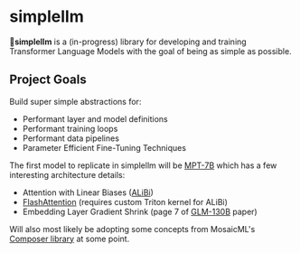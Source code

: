 # **simplellm**

🌵**simplellm** is a (in-progress) library for developing and training Transformer Language Models
with the goal of being as simple as possible.

## Project Goals

Build super simple abstractions for:
 - Performant layer and model definitions
 - Performant training loops
 - Performant data pipelines
 - Parameter Efficient Fine-Tuning Techniques

The first model to replicate in simplellm will be [MPT-7B](https://www.mosaicml.com/blog/mpt-7b)
which has a few interesting architecture details:
 - Attention with Linear Biases ([ALiBi](https://arxiv.org/abs/2108.12409))
 - [FlashAttention](https://arxiv.org/abs/2205.14135) (requires custom Triton kernel for ALiBi)
 - Embedding Layer Gradient Shrink (page 7 of [GLM-130B](https://arxiv.org/abs/2210.02414) paper)

Will also most likely be adopting some concepts from MosaicML's [Composer library](https://github.com/mosaicml/composer) at some point.